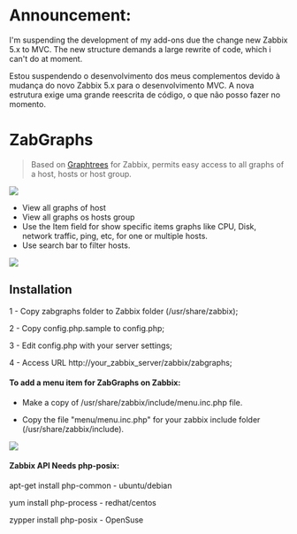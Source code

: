 # Announcement:

I'm suspending the development of my add-ons due the change new Zabbix 5.x to MVC. The new structure demands a large rewrite of code, which i can't do at moment.


Estou suspendendo o desenvolvimento dos meus complementos devido à mudança do novo Zabbix 5.x para o desenvolvimento MVC. A nova estrutura exige uma grande reescrita de código, o que não posso fazer no momento.


# ZabGraphs
> Based on [Graphtrees](https://share.zabbix.com/zabbix-tools-and-utilities/web-addons/graphtree-for-zabbix) for Zabbix, permits easy access to all graphs of a host, hosts or host group.

![](https://repository-images.githubusercontent.com/189693207/0b4ecb00-85ec-11e9-8c44-8aa5c1fb7d94)

- View all graphs of host
- View all graphs os hosts group
- Use the Item field for show specific items graphs like CPU, Disk, network traffic, ping, etc, for one or multiple hosts.
- Use search bar to filter hosts.


![](https://user-images.githubusercontent.com/7674445/58826320-74dfd100-860e-11e9-90e2-ca2c09816038.png)


## Installation

1 - Copy zabgraphs folder to Zabbix folder (/usr/share/zabbix);

2 - Copy config.php.sample to config.php;

3 - Edit config.php with your server settings;

4 - Access URL http://your_zabbix_server/zabbix/zabgraphs;




#### To add a menu item for ZabGraphs on Zabbix:

- Make a copy of /usr/share/zabbix/include/menu.inc.php file.

- Copy the file "menu/menu.inc.php" for your zabbix include folder (/usr/share/zabbix/include).

![](https://user-images.githubusercontent.com/7674445/58826988-fa17b580-860f-11e9-83ab-af72303cb9fa.png)




#### Zabbix API Needs php-posix:

apt-get install php-common - ubuntu/debian

yum install php-process - redhat/centos

zypper install php-posix - OpenSuse


